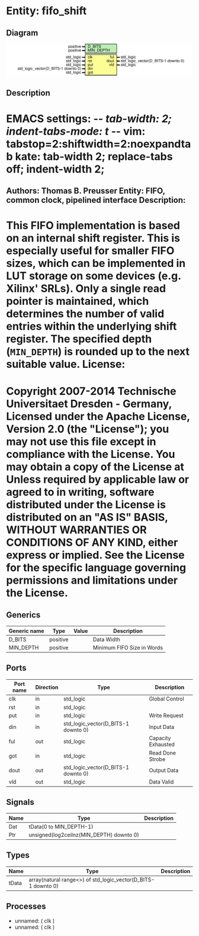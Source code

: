 # Entity: fifo_shift

## Diagram

![Diagram](fifo_shift.svg "Diagram")
## Description

EMACS settings: -*-  tab-width: 2; indent-tabs-mode: t -*-
vim: tabstop=2:shiftwidth=2:noexpandtab
kate: tab-width 2; replace-tabs off; indent-width 2;
=============================================================================
Authors:					Thomas B. Preusser
Entity:					FIFO, common clock, pipelined interface
Description:
-------------------------------------
This FIFO implementation is based on an internal shift register. This is
especially useful for smaller FIFO sizes, which can be implemented in LUT
storage on some devices (e.g. Xilinx' SRLs). Only a single read pointer is
maintained, which determines the number of valid entries within the
underlying shift register.
The specified depth (``MIN_DEPTH``) is rounded up to the next suitable value.
License:
=============================================================================
Copyright 2007-2014 Technische Universitaet Dresden - Germany,
Licensed under the Apache License, Version 2.0 (the "License");
you may not use this file except in compliance with the License.
You may obtain a copy of the License at
Unless required by applicable law or agreed to in writing, software
distributed under the License is distributed on an "AS IS" BASIS,
WITHOUT WARRANTIES OR CONDITIONS OF ANY KIND, either express or implied.
See the License for the specific language governing permissions and
limitations under the License.
=============================================================================
## Generics

| Generic name | Type     | Value | Description                |
| ------------ | -------- | ----- | -------------------------- |
| D_BITS       | positive |       | Data Width                 |
| MIN_DEPTH    | positive |       | Minimum FIFO Size in Words |
## Ports

| Port name | Direction | Type                                | Description        |
| --------- | --------- | ----------------------------------- | ------------------ |
| clk       | in        | std_logic                           | Global Control     |
| rst       | in        | std_logic                           |                    |
| put       | in        | std_logic                           | Write Request      |
| din       | in        | std_logic_vector(D_BITS-1 downto 0) | Input Data         |
| ful       | out       | std_logic                           | Capacity Exhausted |
| got       | in        | std_logic                           | Read Done Strobe   |
| dout      | out       | std_logic_vector(D_BITS-1 downto 0) | Output Data        |
| vld       | out       | std_logic                           | Data Valid         |
## Signals

| Name | Type                                     | Description |
| ---- | ---------------------------------------- | ----------- |
| Dat  | tData(0 to MIN_DEPTH-1)                  |             |
| Ptr  | unsigned(log2ceilnz(MIN_DEPTH) downto 0) |             |
## Types

| Name  | Type                                                           | Description |
| ----- | -------------------------------------------------------------- | ----------- |
| tData | array(natural range<>) of std_logic_vector(D_BITS-1 downto 0)  |             |
## Processes
- unnamed: ( clk )
- unnamed: ( clk )
